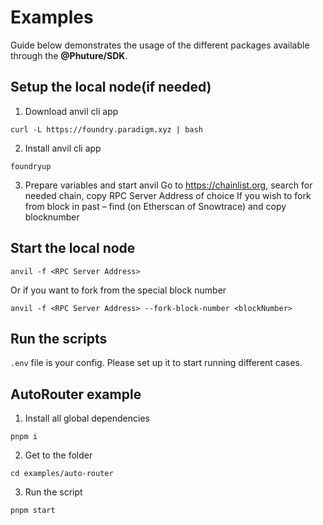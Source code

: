 # Examples

Guide below demonstrates the usage of the different packages available through the **@Phuture/SDK**.

## Setup the local node(if needed)

1. Download anvil cli app

`curl -L https://foundry.paradigm.xyz | bash`

2. Install anvil cli app

`foundryup`

3. Prepare variables and start anvil
   Go to https://chainlist.org, search for needed chain, copy RPC Server Address of choice
   If you wish to fork from block in past – find (on Etherscan of Snowtrace) and copy blocknumber

## Start the local node

`anvil -f <RPC Server Address>`

Or if you want to fork from the special block number

`anvil -f <RPC Server Address> --fork-block-number <blockNumber>`

## Run the scripts

`.env` file is your config. Please set up it to start running different cases.

## AutoRouter example

1. Install all global dependencies

`pnpm i`

2. Get to the folder

`cd examples/auto-router`

3. Run the script

`pnpm start`
